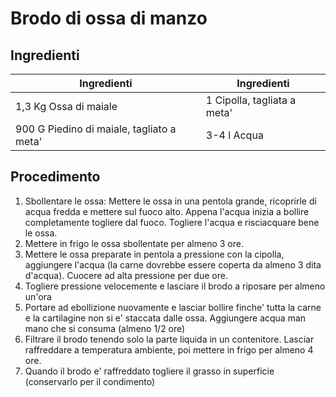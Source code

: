 # Brodo di ossa di manzo

## Ingredienti

| Ingredienti                               | Ingredienti                 |
| ----------------------------------------- | --------------------------- |
| 1,3 Kg Ossa di maiale                     | 1 Cipolla, tagliata a meta' |
| 900 G Piedino di maiale, tagliato a meta' | 3-4 l Acqua                 |
## Procedimento

1. Sbollentare le ossa: Mettere le ossa in una pentola grande, ricoprirle di acqua fredda e mettere sul fuoco alto. Appena l'acqua inizia a bollire completamente togliere dal fuoco. Togliere l'acqua e risciacquare bene le ossa.
2. Mettere in frigo le ossa sbollentate per almeno 3 ore.
3. Mettere le ossa preparate in pentola a pressione con la cipolla, aggiungere l'acqua (la carne dovrebbe essere coperta da almeno 3 dita d'acqua).  Cuocere ad alta pressione per due ore.
4. Togliere pressione velocemente e lasciare il brodo a riposare per almeno un'ora
5. Portare ad ebollizione nuovamente e lasciar bollire finche' tutta la carne e la cartilagine non si e' staccata dalle ossa. Aggiungere acqua man mano che si consuma (almeno 1/2 ore)
6. Filtrare il brodo tenendo solo la parte liquida in un contenitore. Lasciar raffreddare a temperatura ambiente, poi mettere in frigo per almeno 4 ore.
7. Quando il brodo e' raffreddato togliere il grasso in superficie (conservarlo per il condimento)

